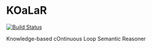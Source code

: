 # KOaLaR
[![Build Status](https://travis-ci.com/pstlab/KOaLaR.svg?branch=master)](https://travis-ci.com/pstlab/KOaLaR)


Knowledge-based cOntinuous Loop Semantic Reasoner
